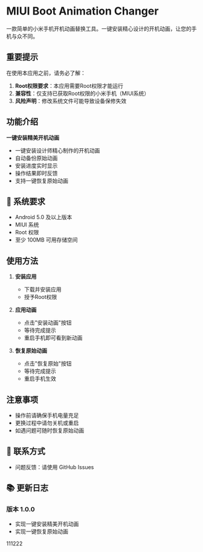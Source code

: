 # MIUI Boot Animation Changer

一款简单的小米手机开机动画替换工具。一键安装精心设计的开机动画，让您的手机与众不同。

##  重要提示

在使用本应用之前，请务必了解：

1. **Root权限要求**：本应用需要Root权限才能运行
2. **兼容性**：仅支持已获取Root权限的小米手机（MIUI系统）
3. **风险声明**：修改系统文件可能导致设备保修失效

##  功能介绍

**一键安装精美开机动画**
- 一键安装设计师精心制作的开机动画
- 自动备份原始动画
- 安装进度实时显示
- 操作结果即时反馈
- 支持一键恢复原始动画

## 🔧 系统要求

- Android 5.0 及以上版本
- MIUI 系统
- Root 权限
- 至少 100MB 可用存储空间

##  使用方法

1. **安装应用**
   - 下载并安装应用
   - 授予Root权限

2. **应用动画**
   - 点击"安装动画"按钮
   - 等待完成提示
   - 重启手机即可看到新动画

3. **恢复原始动画**
   - 点击"恢复原始"按钮
   - 等待完成提示
   - 重启手机生效

##  注意事项

- 操作前请确保手机电量充足
- 更换过程中请勿关机或重启
- 如遇问题可随时恢复原始动画

## 👥 联系方式

- 问题反馈：请使用 GitHub Issues

## 📚 更新日志

### 版本 1.0.0
- 实现一键安装精美开机动画
- 实现一键恢复原始动画 


111222